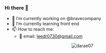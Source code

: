 ### Hi there 👋
- 🔭 I’m currently working on @bravecompany
- 🌱 I’m currently learning front end
- 📫 How to reach me: 
  - 📩 email: leedr0730@gmail.com

<p align="center"> <img src="https://github-readme-stats.vercel.app/api?username=darae07&show_icons=true&theme=buefy" alt="darae07" />
<!--
**darae07/darae07** is a ✨ _special_ ✨ repository because its `README.md` (this file) appears on your GitHub profile.

Here are some ideas to get you started:

- 🔭 I’m currently working on ...
- 🌱 I’m currently learning ...
- 👯 I’m looking to collaborate on ...
- 🤔 I’m looking for help with ...
- 💬 Ask me about ...
- 📫 How to reach me: ...
- 😄 Pronouns: ...
- ⚡ Fun fact: ...
-->
